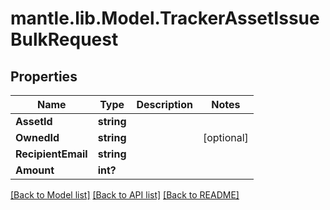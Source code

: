 # mantle.lib.Model.TrackerAssetIssueBulkRequest
## Properties

Name | Type | Description | Notes
------------ | ------------- | ------------- | -------------
**AssetId** | **string** |  | 
**OwnedId** | **string** |  | [optional] 
**RecipientEmail** | **string** |  | 
**Amount** | **int?** |  | 

[[Back to Model list]](../README.md#documentation-for-models) [[Back to API list]](../README.md#documentation-for-api-endpoints) [[Back to README]](../README.md)

